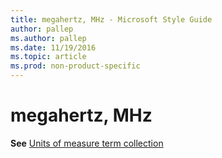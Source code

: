 ```yaml
---
title: megahertz, MHz - Microsoft Style Guide
author: pallep
ms.author: pallep
ms.date: 11/19/2016
ms.topic: article
ms.prod: non-product-specific
---
```


# megahertz, MHz

**See** [Units of measure term collection](/style-guide/a-z-word-list-term-collections/term-collections/units-of-measure-terms)
